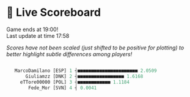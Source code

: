 # 🚩 Live Scoreboard
Game ends at 19:00!      
Last update at time 17:58      

*Scores have not been scaled (just shifted to be positive for plotting) to better highlight subtle differences among players!*    
```R

   MarcoDamilano [ESP] 1 ┤■■■■■■■■■■■■■■■■■■■■■■ 2.0509   
       Giuliamzz [DNK] 2 ┤■■■■■■■■■■■■■■■■■ 1.6168        
     eTTore00000 [POL] 3 ┤■■■■■■■■■■■■ 1.1184             
        Fede_Mor [SVN] 4 ┤ 0.0041                         

```
